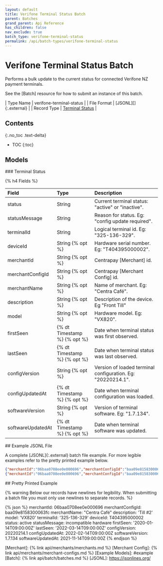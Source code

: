 ```yaml
---
layout: default
title: Verifone Terminal Status Batch
parent: Batches
grand_parent: Api Reference
has_children: false
nav_exclude: true
batch_type: verifone-terminal-status
permalink: /api/batch-types/verifone-terminal-status
---
```


# Verifone Terminal Status Batch

Performs a bulk update to the current status for connected Verifone NZ payment terminals.

See the [Batch] resource for how to submit an instance of this batch.


| Type Name   | verifone-terminal-status |
| File Format | [JSONL][]{:.external}    |
| Record Type | [Terminal Status]       |

## Contents
{:.no_toc .text-delta}

* TOC
{:toc}

## Models

<a name="terminal-status">
### Terminal Status

{% h4 Fields %}

| Field             | Type                         | Description                                                 |
| :-                | :-                           | :-                                                          |
| status            | String                       | Current terminal status: "active" or "inactive".            |
| statusMessage     | String                       | Reason for status. Eg: "config update required".            |
| terminalId        | String                       | Logical terminal id. Eg: "325-136-329".                     |
| deviceId          | String {% opt %}             | Hardware serial number. Eg: "T404395000002".                |
| merchantId        | String {% opt %}             | Centrapay [Merchant] id.                                    |
| merchantConfigId  | String {% opt %}             | Centrapay [Merchant Config] id.                             |
| merchantName      | String {% opt %}             | Name of merchant. Eg: "Centra Café".                        |
| description       | String {% opt %}             | Description of the device. Eg "Front Till"                  |
| model             | String {% opt %}             | Hardware model. Eg: "VX820".                                |
| firstSeen         | {% dt Timestamp %} {% opt %} | Date when terminal status was first observed.               |
| lastSeen          | {% dt Timestamp %} {% opt %} | Date when terminal status was last observed.                |
| configVersion     | String {% opt %}             | Version of loaded terminal configuration. Eg: "20220214.1". |
| configUpdatedAt   | {% dt Timestamp %} {% opt %} | Date when terminal configuration was loaded.                |
| softwareVersion   | String {% opt %}             | Version of terminal software. Eg: "1.7.134".                |
| softwareUpdatedAt | {% dt Timestamp %} {% opt %} | Date when terminal software was updated.                    |


<a name="jsonl-example">
## Example JSONL File

A complete [JSONL]{:.external} batch file example. For more legible
examples refer to the pretty printed example below.

```json
{"merchantId":"06baa0708ee0e000696","merchantConfigId":"baa09e8158300063fc","merchantName":"Centra Café","description":"Till #1","model":"VX820","terminalId":"325-136-331","deviceId":"T404395000004","status":"inactive","statusMessage":"update required","firstSeen":"2020-01-14T09:00:00Z","lastSeen":"2022-03-14T09:00:00Z","configVersion": 20210914.1,"configUpdatedAt":"2021-09-15 09:00:00 UTC","softwareVersion":"1.7.134","softwareUpdatedAt":"2021-11-14 09:00:00 UTC"}
{"merchantId":"06baa0708ee0e000696","merchantConfigId":"baa09e8158300063fc","merchantName":"Centra Café","description":"Till #2","model":"VX820","terminalId":"325-136-329","deviceId":"T404395000002","status":"active","statusMessage":"ok","firstSeen":"2020-01-14T09:00:00Z","lastSeen":"2022-03-14T09:00:00Z","configVersion": 20220214.1,"configUpdatedAt":"2022-02-14 09:00:00 UTC","softwareVersion":"1.7.134","softwareUpdatedAt":"2021-11-14 09:00:00 UTC"}
```

<a name="example">
## Pretty Printed Example

{% warning
  Below our records have newlines for legibility.
  When submitting a batch file you must only use newlines to separate records.
%}

{% json %}
  merchantId: 06baa0708ee0e000696
  merchantConfigId: baa09e8158300063fc
  merchantName: "Centra Café"
  description: 'Till #2'
  model: 'VX820'
  terminalId: '325-136-329'
  deviceId: T404395000002
  status: active
  statusMessage: incompatible hardware
  firstSeen: '2020-01-14T09:00:00Z'
  lastSeen: '2022-03-14T09:00:00Z'
  configVersion: 20220214.1
  configUpdatedAt: 2022-02-14T09:00:00Z
  softwareVersion: 1.7.134
  softwareUpdatedAt: 2021-11-14T09:00:00Z
{% endjson %}


[Terminal Status]: #terminal-status
[Merchant]: {% link api/merchants/merchants.md %}
[Merchant Config]: {% link api/merchants/merchant-configs.md %}
[Example Models]: #example
[Batch]: {% link api/batch/batches.md %}
[JSONL]: https://jsonlines.org/
